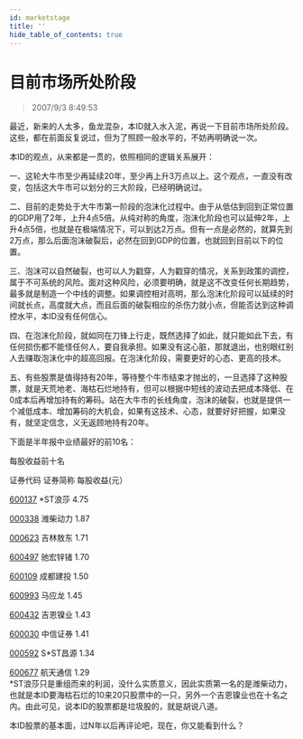 ```yaml
---
id: marketstage 
title: ''
hide_table_of_contents: true
---
```


# 目前市场所处阶段

> 2007/9/3 8:49:53

最近，新来的人太多，鱼龙混杂，本ID就入水入泥，再说一下目前市场所处阶段。这些，都在前面反复说过，但为了照顾一般水平的，不妨再明确说一次。
 
本ID的观点，从来都是一贯的，依照相同的逻辑关系展开：
 
一、这轮大牛市至少再延续20年，至少再上升3万点以上。这个观点，一直没有改变，包括这大牛市可以划分的三大阶段，已经明确说过。
 
二、目前的走势处于大牛市第一阶段的泡沫化过程中。由于从低估到回到正常位置的GDP用了2年，上升4点5倍。从纯对称的角度，泡沫化阶段也可以延伸2年，上升4点5倍，也就是在极端情况下，可以到达2万点。但有一点是必然的，就算先到2万点，那么后面泡沫破裂后，必然在回到GDP的位置，也就回到目前以下的位置。
 
三、泡沫可以自然破裂，也可以人为戳穿，人为戳穿的情况，关系到政策的调控，属于不可系统的风险。面对这种风险，必须要明确，就是这不改变任何长期趋势，最多就是制造一个中线的调整。如果调控相对高明，那么泡沫化阶段可以延续的时间就长点，高度就大点，而且后面的破裂相应的杀伤力就小点，但能否达到这种调控水平，本ID没有任何信心。
 
四、在泡沫化阶段，就如同在刀锋上行走，既然选择了如此，就只能如此下去，有任何损伤都不能怪任何人，要自我承担。如果没有这心脏，那就退出，也别眼红别人去赚取泡沫化中的超高回报。在泡沫化阶段，需要更好的心态、更高的技术。
 
五、有些股票是值得持有20年，等待整个牛市结束才抛出的，一旦选择了这种股票，就是天荒地老、海枯石烂地持有，但可以根据中短线的波动去把成本降低、在0成本后再增加持有的筹码。站在大牛市的长线角度，泡沫的破裂，也就是提供一个减低成本、增加筹码的大机会，如果有这技术、心态，就要好好把握，如果没有，就坚定信念，义无返顾地持有20年。
 
下面是半年报中业绩最好的前10名：
 
每股收益前十名

证券代码 证券简称 每股收益(元）

[600137](http://www1.cfi.net.cn/base.aspx?stockcode=600137) *ST浪莎 4.75

[000338](http://www1.cfi.net.cn/base.aspx?stockcode=000338) 潍柴动力 1.87

[000623](http://www1.cfi.net.cn/base.aspx?stockcode=000623) 吉林敖东 1.71

[600497](http://www1.cfi.net.cn/base.aspx?stockcode=600497) 驰宏锌锗 1.70

[600109](http://www1.cfi.net.cn/base.aspx?stockcode=600109) 成都建投 1.50

[600993](http://www1.cfi.net.cn/base.aspx?stockcode=600993) 马应龙 1.45

[600432](http://www1.cfi.net.cn/base.aspx?stockcode=600432) 吉恩镍业 1.43

[600030](http://www1.cfi.net.cn/base.aspx?stockcode=600030) 中信证券 1.41

[000592](http://www1.cfi.net.cn/base.aspx?stockcode=000592) S*ST昌源 1.34

[600677](http://www1.cfi.net.cn/base.aspx?stockcode=600677) 航天通信 1.29 <br/>
*ST浪莎只是重组而来的利润，没什么实质意义，因此实质第一名的是潍柴动力，也就是本ID要海枯石烂的10来20只股票中的一只，另外一个吉恩镍业也在十名之内。由此可见，说本ID的股票都是垃圾股的，就是胡说八道。
 
本ID股票的基本面，过N年以后再评论吧，现在，你又能看到什么？